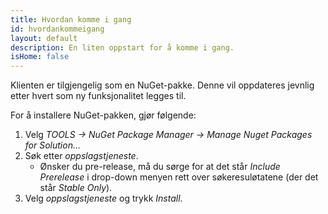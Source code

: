 ```yaml
---
title: Hvordan komme i gang
id: hvordankommeigang
layout: default
description: En liten oppstart for å komme i gang.
isHome: false
---
```


Klienten er tilgjengelig som en NuGet-pakke. Denne vil oppdateres jevnlig etter hvert som ny funksjonalitet legges til.

For å installere NuGet-pakken, gjør følgende:

1. Velg _TOOLS -> NuGet Package Manager -> Manage Nuget Packages for Solution..._
2. Søk etter _oppslagstjeneste_.
	* Ønsker du pre-release, må du sørge for at det står _Include Prerelease_ i drop-down menyen rett over søkeresuløtatene (der det står _Stable Only_).
3. Velg _oppslagstjeneste_ og trykk _Install_.
